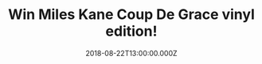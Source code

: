 ---
campaign-uuid: "c-b4a334ea-6b58-483b-9119-0c6eb6acfb3c"
type: "Competition"
category: "Gifts"
date: "2018-08-22T13:00:00.000Z"
end-date: "2018-09-22T23:59:00.000Z"
disable-form: false
is_promoted: false
has_entry_page: true
title: "Win Miles Kane Coup De Grace vinyl edition!"
competition-description: "<p>He is BACK and this time, he comes with his third solo\
  \ album: Coup De Grace! Recorded in LA… we have in our hands the brand new album\
  \ vinyl edition of the British singer Miles Kane for you to get stuck into!</p>\r\
  \n<p>Want it? You know what to do.</p>"
hero-header: "Win Miles Kane Coup De Grace vinyl edition!"
terms-confirmation: "N/A"
banner-img: "https://assets.expresslyapp.com/asset-9f35a886-d6c2-48e0-9095-41227c85ef48.jpg"
logo-left-href: "aaa.nme.com"
logo-left-image: "https://assets.expresslyapp.com/asset-34b6212c-2998-47cd-a653-7e18d2e46b8d.jpg"
logo-left-title: "nme aaa"
bg-image-hero: "https://assets.expresslyapp.com/asset-3e7e6529-c1d6-4798-8f8a-5491b9da8378.jpg"
bg-image-first: "https://assets.expresslyapp.com/asset-9e87c362-eff1-41da-a744-d9a856b52deb.jpg"
section1-content: "<p>“This record for me is the most important record I’ve made to\
  \ date” said Miles. “It’s been 5 years in the making, a lot of emotion and excitement\
  \ has gone into making this album!”</p>\r\n<p>Since joining The Little Flames 14\
  \ years ago, Miles has seen the pop climate change considerably but still believes\
  \ the magic’s in the music. He’s like an excitable schoolboy who just went to his\
  \ first gig. His enthusiasm is contagious!</p>\r\n<p>If you want to get contagious\
  \ with his brand new hits… enter the form below and you could be enjoying Miles\
  \ tunes anywhere you want!</p>\r\n<p>Good luck!</p>"
entry-title: "Win Miles Kane Coup De Grace vinyl edition!"
entry-content: "Enter the draw to win Miles Kane Coup De Grace vinyl edition by completing\
  \ the form below before 23:59 on 22th of September 2018."
has-winner: false
prize-description: "Win Miles Kane Coup De Grace vinyl edition."
special-conditions: "Multiple entries are allowed up to one every day."
country-restrictions:
- "GB"
---
